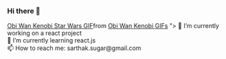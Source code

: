 ### Hi there 👋
<link href="<div class="tenor-gif-embed" data-postid="16358959" data-share-method="host" data-aspect-ratio="2.07792" data-width="100%"><a href="https://tenor.com/view/obi-wan-kenobi-star-wars-hello-there-ewan-mcgregor-gif-16358959">Obi Wan Kenobi Star Wars GIF</a>from <a href="https://tenor.com/search/obi+wan+kenobi-gifs">Obi Wan Kenobi GIFs</a></div> <script type="text/javascript" async src="https://tenor.com/embed.js"></script>"></link>
🔭 I’m currently working on a react project <br>
🌱 I’m currently learning react.js <br>
📫 How to reach me: sarthak.sugar@gmail.com

<!--
**sugarmse/sugarmse** is a ✨ _special_ ✨ repository because its `README.md` (this file) appears on your GitHub profile.

Here are some ideas to get you started:

- 🔭 I’m currently working on ...
- 🌱 I’m currently learning ...react.js
- 👯 I’m looking to collaborate on ...
- 🤔 I’m looking for help with ...
- 💬 Ask me about ...
- 📫 How to reach me: ...sarthak.sugar@gmail.com
- 😄 Pronouns: ...he/him
- ⚡ Fun fact: ...
-->
